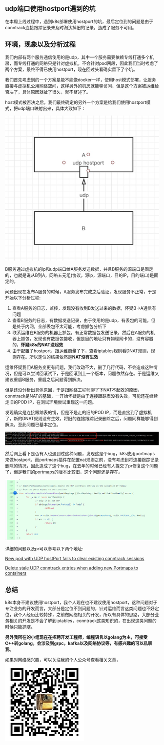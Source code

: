 ## udp端口使用hostport遇到的坑
在本周上线过程中，遇到k8s部署使用hostport的坑，最后定位到的问题是由于conntrack连接跟踪记录未及时淘汰掉旧的记录，造成了服务不可用。

## 环境，现象以及分析过程
我们内部有两个服务通信使用的是udp，其中一个服务需要依赖专线打通多个机房，而专线打通的网络只是针对虚拟机，不会针对pod网段，因此我们当时考虑了两个方案，最终不得已使用hostport，现在回过头看确实留下了个坑。

我们首先考虑到的一个方案是能不能像docker一样，使用host模式部署，让服务直接与虚拟机公用网络空间，这样另外的机房就能够访问，但是这个方案被运维给否决了，具体原因就扯了很久，就不赘述了。

host模式被否决之后，我们最终确定的另外一个方案是给我们使用hostport模式，把udp端口映射出来，具体大致如下：

![](images/topo.jpg)

B服务通过虚拟机的ip和udp端口给A服务发送数据，并且B服务的源端口是固定的，也就是说从B到A，网络五元组(协议，源ip，源端口，目的IP，目的端口)是固定的。

问题出现在发布A服务的时候，A服务发布完成之后验证，发现服务不正常，于是开始以下分析过程:

1. 查看A服务的日志，监控，发现没有收到B发送过来的数据，怀疑B->A通信有问题
2. 查看B服务的日志，有数据发送记录，由于使用的是udp，有丢包的可能，但是处于内网，全部丢包不太可能，考虑抓包分析下
3. 联系运维在B服务的机器上抓包，有正常数据包发送记录，然后在A服务的机器上抓包，发现也有数据包接收，但是目的地址只有物理网卡的，没有容器的，**怀疑k8s的NAT没起效**
4. 由于配置了hostport，跟运维商量了下，查看iptables规则看DNAT规则，规则存在。所以定位的结果依然是**NAT没有生效**

运维怀疑我们A服务变更有问题，我们改动不大，删了几行代码，不会造成这种情况，但是可以尝试回滚试下，于是回滚到上一个版本，问题依然存在。于是运维又建议重启B服务，重启之后问题得到解决。

但是还没分析出具体原因，于是跟网络工程师聊了下NAT不起效的原因，conntrack是NAT的基础，一开始怀疑是由于连接跟踪表没有失效，可能还在继续走旧的POD IP，在测试环境尝试重现这一问题。

发现确实是连接跟踪表的锅，但是不是走的旧的POD IP，而是直接到了虚拟机了，新的DNAT规则没有生效，将旧的连接跟踪记录删除之后，问题同样能够得到解决，至此问题已基本定位。

![](images/conntrack.jpg)

然后网上看下是否有人也遇到过这种问题，发现这是个bug，k8s使用portmaps来做hostport，而portmaps插件在配置nat规则之前，没有考虑到将连接跟踪记录删除的情况，因此造成了这个bug，在去年的时候已经有人提交了pr修复这个问题了，但是我们的portmaps的版本比较旧，这个问题还是存在。

![](images/portmaps.jpg)

详细的问题以及pr可以参考以下两个地址:

[New pod with UDP hostPort fails to clear existing conntrack sessions](https://github.com/projectcalico/felix/issues/1880)

[Delete stale UDP conntrack entries when adding new Portmaps to containers](https://github.com/containernetworking/plugins/pull/553)

## 总结
k8s本身不建议使用hostport，我个人现在也不建议使用hostport，这种问题对于专注业务的开发而言，大部分是定位不到问题的，针对运维而言这类问题也不好定位，我个人经历比较特殊，之前做网络相关的开发，所以有具体的思路，大部分业务相关的开发是不会了解到iptables，conntrack这类知识的，在出现这类问题的时候只能抓瞎。

**另外我所在的小组现在在招聘开发工程师，编程语言以golang为主，可接受C++转golang，会涉及到grpc，kafka以及网络协议等，有感兴趣的可以私聊我。**

如果对网络感兴趣，可以关注我的个人公众号查看相关文章，
![](images/qrcode.jpg)

